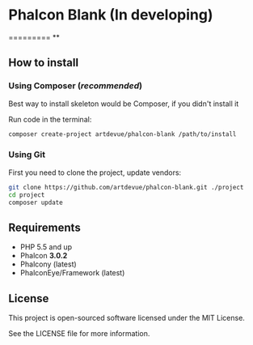 # Phalcon Blank (In developing)
=========
** 

How to install
--------------

### Using Composer (*recommended*)

Best way to install skeleton would be Composer, if you didn't install it

Run code in the terminal:

```bash
composer create-project artdevue/phalcon-blank /path/to/install
```

### Using Git

First you need to clone the project, update vendors:

```bash
git clone https://github.com/artdevue/phalcon-blank.git ./project
cd project
composer update
```

Requirements
------------

* PHP 5.5 and up
* Phalcon **3.0.2**
* Phalcony (latest)
* PhalconEye/Framework (latest)


License
-------

This project is open-sourced software licensed under the MIT License.

See the LICENSE file for more information.